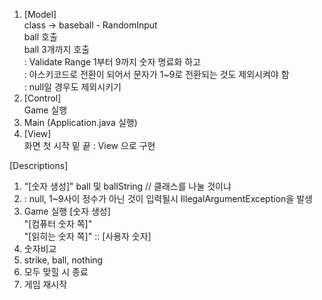  1. [Model] </br> 
                 class -> baseball - RandomInput </br>
                 ball 호출 </br>
                 ball 3개까지 호출 </br>
        : Validate Range 1부터 9까지 숫자 명료화 하고 </br>
        : 아스키코드로 전환이 되어서 문자가 1~9로 전환되는 것도 제외시켜야 함 </br>
        : null일 경우도 제외시키기
 2. [Control] </br> 
    Game 실행 </br>
 3. Main (Application.java 실행) </br>
 4. [View] </br> 
 화면 첫 시작 밑 끝 : View 으로 구현

[Descriptions]

1. "[숫자 생성]" ball 및 ballString // 클래스를 나눌 것이냐
2. : null, 1~9사이 정수가 아닌 것이 입력될시 IllegalArgumentException을 발생
3. Game 실행 [숫자 생성] </br>
    "[컴퓨터 숫자 쪽]" </br>
    "[읽히는 숫자 쪽]" :: [사용자 숫자] </br>
4. 숫자비교
5. strike, ball, nothing
6. 모두 맞힐 시 종료
7. 게임 재시작